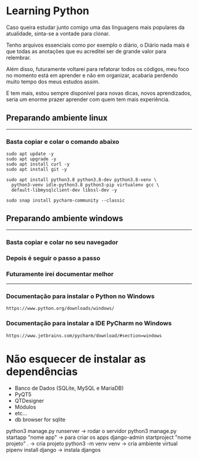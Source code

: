 # Learning Python 

Caso queira estudar junto comigo uma das linguagens mais populares da atualidade, sinta-se a vontade para clonar.

Tenho arquivos essenciais como por exemplo o diário, o Diário nada mais é que todas as anotações que eu acreditei ser de grande valor para relembrar.

Além disso, futuramente voltarei para refatorar todos os códigos, meu foco no momento está em aprender e não em organizar, acabaria perdendo muito tempo dos meus estudos assim.

E tem mais, estou sempre disponível para novas dicas, novos aprendizados, seria um enorme prazer aprender com quem tem mais experiência.


## Preparando ambiente linux
---
### Basta copiar e colar o comando abaixo
```
sudo apt update -y
sudo apt upgrade -y
sudo apt install curl -y
sudo apt install git -y

sudo apt install python3.8 python3.8-dev python3.8-venv \
  python3-venv idle-python3.8 python3-pip virtualenv gcc \
  default-libmysqlclient-dev libssl-dev -y

sudo snap install pycharm-community --classic
```

## Preparando ambiente windows
---
### Basta copiar e colar no seu navegador
### Depois é seguir o passo a passo
### Futuramente irei documentar melhor

---
### Documentação para instalar o Python no Windows

    https://www.python.org/downloads/windows/

### Documentação para instalar a IDE PyCharm no Windows
    
    https://www.jetbrains.com/pycharm/download/#section=windows

# Não esquecer de instalar as dependências
- Banco de Dados (SQLite, MySQL e MariaDB)
- PyQT5
- QTDesigner
- Módulos
- etc...
- db browser for sqlite

python3 manage.py runserver -> rodar o servidor
python3 manage.py startapp "nome app" -> para criar os apps
django-admin startproject "nome projeto" . -> cria projeto
python3 -m venv venv -> cria ambiente virtual
pipenv install django -> instala djangos